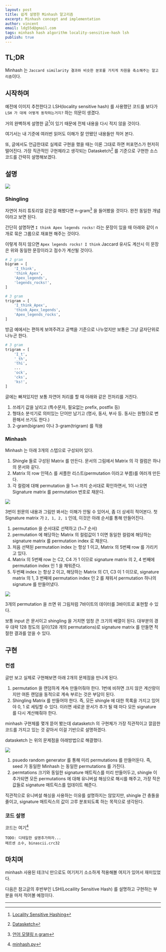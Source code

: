 ```yaml
---
layout: post
title: 쉽게 설명한 Minhash 알고리즘
excerpt: Minhash concept and implementation
author: vincent
email: ldg55d@gmail.com
tags: minhash hash algorithm locality-sensitive-hash lsh
publish: true
---
```


## TL;DR

Minhash 는 `Jaccard similarity 결과와 비슷한 분포를 가지게 차원을 축소해주는 알고리즘`이다.

## 시작하며

예전에 이미지 추천한다고 LSH(locality sensitive hash) 를 사용했던 코드를 보다가 `LSH 가 대체 어떻게 동작하는거지?` 하는 의문이 생겼다.

거의 완벽하게 설명한 글[^1]이 있기 때문에 전체 내용을 다시 적지 않을 것이다.

여기서는 내 기준에 여러번 읽어도 이해가 잘 안됐던 내용들만 적어 본다.

또, 글에서도 언급한대로 실제로 구현을 했을 때는 이론 그대로 하면 퍼포먼스가 현저히 떨어진다. 가장 직관적인 구현체라고 생각되는 Datasketch[^2] 를 기준으로 구현한 소스 코드를 간략히 설명해보겠다.

## 설명

![](https://cdn-images-1.medium.com/max/2400/1*27nQOTC79yfh5lzmL06Ieg.png)

### Shingling

자연어 처리 튜토리얼 같은걸 해봤다면 n-gram[^3] 을 들어봤을 것이다. 완전 동일한 개념이라고 보면 된다.

간단히 설명하면 `I think Apex legends rocks!` 라는 문장이 있을 때 아래와 같이 n 개로 묶은 그룹으로 재표현 해주는 것이다.

이렇게 하지 않으면 `Apex legends rocks! I think` Jaccard 유사도 계산시 이 문장은 위와 동일한 문장이라고 점수가 계산될 것이다.

```python
# 2 gram
bigram = [
    'I_think',
    'think_Apex',
    'Apex_legends',
    'legends_rocks!',
]

# 3 gram
trigram = [
    'I_think_Apex',
    'think_Apex_legends',
    'Apex_legends_rocks',
]
```

방금 예에서는 편하게 보여주려고 공백을 기준으로 나누었지만 보통은 그냥 글자단위로 나누곤 한다.
```python
# 3 gram
trigram = [
    'I_t',
    '_th',
    'thi',
    ...
    'ock',
    'cks',
    'ks!',
]
```

글에는 빠져있지만 보통 자연어 처리를 할 때 아래와 같은 전처리를 거친다.

1. 쓰레기 값을 날리고 (특수문자, 필요없는 prefix, postfix 등)
2. 형태소 분석기로 의미있는 단어만 남기고 (명사, 동사, 부사 등. 동사는 원형으로 변환해서 쓰기도 한다.)
3. 2-gram(bigram) 이나 3-gram(trigram) 를 적용

### Minhash

Minhash 는 아래 3개의 스텝으로 구성되어 있다.

1. Shingle 들로 구성된 Matrix 를 만든다. 문서의 그림에서 Matrix 의 각 컬럼은 하나의 문서와 같다.
2. Matrix 의 row 인덱스 를 셔플한 리스트(permutation 이라고 부름)를 여러개 만든다.
3. 각 컬럼에 대해 permutation 을 1~n 까지 순서대로 확인하면서, 1이 나오면 Signature matrix 를 permutation 번호로 채운다.

![](https://cdn-images-1.medium.com/max/1600/1*wkjgq-9UPR2rDjQ68bI9tg.png)

3번이 원문의 내용과 그림만 봐서는 이해가 안될 수 있어서, 좀 더 상세히 적어본다. 첫 Signature matrix 가 `2, 1, 2, 1` 인데, 이것은 아래 순서를 통해 만들어진다.

1. permutation 을 순서대로 선택하고 (1~7 순서)
2. permutation 에 해당하는 Matrix 의 컬럼값이 1 이면 동일한 컬럼에 해당하는 signature matrix 를 permutation index 로 채운다.
3. 처음 선택된 permutation index 는 항상 1 이고, Matrix 의 5번째 row 를 가리키고 있다.
4. Matrix 의 5번째 row 는 C2, C4 가 1 이므로 signature matrix 의 2, 4 번째에 permutation index 인 1 을 채워준다.
5. 두번째 index 는 항상 2 이고, 해당하는 Matrix 의 C1, C3 이 1 이므로, signature matrix 의 1, 3 번째에 permutation index 인 2 를 채워서 permutation 하나의 signature 를 만들어냈다.

![](https://cdn-images-1.medium.com/max/2400/1*JSPUfzDnwwxt7tjsxOCchw.png)

3개의 permutation 을 쓰면 위 그림처럼 7바이트의 데이터를 3바이트로 표현할 수 있다.

보통 input 은 문서이고 shingling 을 거치면 엄청 큰 크기의 배열이 된다. 대부분의 경우 대략 128 정도의 길이(128 개의 permutations)로 signature matrix 를 만들면 적절한 결과를 얻을 수 있다.

## 구현

### 컨셉

글만 보고 실제로 구현해보면 아래 2개의 문제점을 만나게 된다.

1. permutation 을 랜덤하게 계속 만들어줘야 한다. 1번에 비하면 크지 않은 계산량이지만 여튼 랜덤을 동적으로 계속 부르는 것은 부담이 된다.
2. Shingling Matrix 를 만들어야 한다. 즉, 모든 shingle 에 대한 목록을 가지고 있어야 0, 1 로 세팅할 수 있다. 이러면 새로운 문서가 추가 될 때 마다 모든 signature 를 다시 계산해줘야 한다.

minhash 구현체를 몇개 뜯어 봤는데 datasketch 의 구현체가 가장 직관적이고 깔끔한 코드를 가지고 있는 것 같아서 이걸 기반으로 설명하겠다.

datasketch 는 위의 문제점을 아래방법으로 해결했다.

![](https://cdn-images-1.medium.com/max/2400/1*BEXAQmgCUZN8Rp-11AX53g.png)

1. psuedo random generator 를 통해 미리 permutations 를 만들어둔다. 즉, seed 가 동일한 Minhash 는 동일한 permutations 를 가진다.
2. permtations 크기와 동일한 signature 매트릭스를 미리 만들어두고, shingle 이 추가되면 모든 permutations 에 대해 유니버설 해싱으로 해시를 해주고, 가장 작은 값들로 signature 매트릭스를 업데이트 해준다.

직관적으로 유니버설 해싱을 사용하는 이유를 설명하지는 않았지만, 
shingle 간 충돌을 줄이고, signature 매트릭스의 값이 고루 분포되도록 하는 목적으로 생각된다.

### 코드 설명

코드는 여기[^4]

```
TODO: 디테일한 설명추가하자...
메르센 소수, binascii.crc32
```

## 마치며

minhash 사용된 테크닉 만으로도 여기저기 소소하게 적용해볼 여지가 있어서 재미있었다.

다음은 참고글의 후반부인 LSH(Locaility Sensitive Hash) 를 설명하고 구현하는 부분을 마저 적어볼 예정이다.

----

[^1]: [Locality Sensitive Hashing](https://towardsdatascience.com/understanding-locality-sensitive-hashing-49f6d1f6134)
[^2]: [Datasketch](https://github.com/ekzhu/datasketch)
[^3]: [언어 모델링 n gram](https://blog.ilkyu.kr/entry/%EC%96%B8%EC%96%B4-%EB%AA%A8%EB%8D%B8%EB%A7%81-ngram)
[^4]: [minhash.py](https://github.com/haandol/lsh-minhash-tutorial/blob/master/minhash.py)